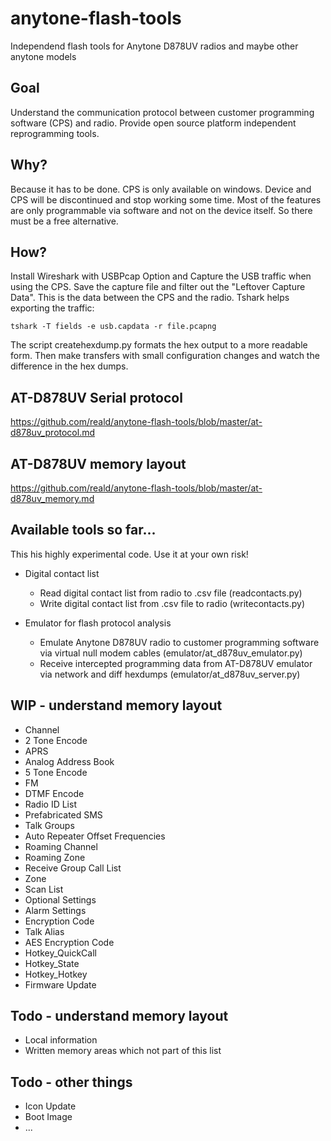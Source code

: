 # anytone-flash-tools
Independend flash tools for Anytone D878UV radios and maybe other anytone models

## Goal
Understand the communication protocol between customer programming software (CPS) and radio. Provide open source platform independent reprogramming tools.

## Why?
Because it has to be done. CPS is only available on windows. Device and CPS will be discontinued and stop working some time. Most of the features are only programmable via software and not on the device itself. So there must be a free alternative.

## How?
Install Wireshark with USBPcap Option and Capture the USB traffic when using the CPS. Save the capture file and filter out the "Leftover Capture Data". This is the data between the CPS and the radio. Tshark helps exporting the traffic:

```
tshark -T fields -e usb.capdata -r file.pcapng
```
The script createhexdump.py formats the hex output to a more readable form. Then make transfers with small configuration changes and watch the difference in the hex dumps.

## AT-D878UV Serial protocol
https://github.com/reald/anytone-flash-tools/blob/master/at-d878uv_protocol.md

## AT-D878UV memory layout
https://github.com/reald/anytone-flash-tools/blob/master/at-d878uv_memory.md

## Available tools so far...
This his highly experimental code. Use it at your own risk!

* Digital contact list
  * Read digital contact list from radio to .csv file (readcontacts.py)
  * Write digital contact list from .csv file to radio (writecontacts.py)

* Emulator for flash protocol analysis
  * Emulate Anytone D878UV radio to customer programming software via virtual null modem cables (emulator/at_d878uv_emulator.py)
  * Receive intercepted programming data from AT-D878UV emulator via network and diff hexdumps (emulator/at_d878uv_server.py)

## WIP - understand memory layout
* Channel
* 2 Tone Encode
* APRS
* Analog Address Book
* 5 Tone Encode
* FM
* DTMF Encode
* Radio ID List
* Prefabricated SMS
* Talk Groups
* Auto Repeater Offset Frequencies
* Roaming Channel
* Roaming Zone
* Receive Group Call List
* Zone
* Scan List
* Optional Settings
* Alarm Settings
* Encryption Code
* Talk Alias
* AES Encryption Code
* Hotkey_QuickCall
* Hotkey_State
* Hotkey_Hotkey
* Firmware Update

## Todo - understand memory layout

* Local information
* Written memory areas which not part of this list

## Todo - other things

* Icon Update
* Boot Image
* ...
